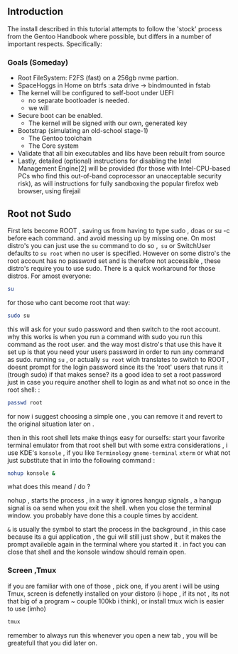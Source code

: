 ## Introduction



The install described in this tutorial attempts to follow the 'stock' process from the Gentoo Handbook where possible, but differs in a number of important respects. Specifically:

### Goals (Someday)



* Root FileSystem: F2FS (fast) on a 256gb nvme partion.
* SpaceHoggs in Home on btrfs :sata  drive  -> bindmounted in fstab
* The kernel will be configured to self-boot under UEFI
  * no separate bootloader is needed.
  * we will
* Secure boot can be enabled. 
  * The kernel will be signed with our own, generated key    
* Bootstrap (simulating an old-school stage-1)
  * The Gentoo toolchain 
  * The Core system 
* Validate that all bin executables and libs have been rebuilt from source
* Lastly, detailed (optional) instructions for disabling the Intel Management Engine[2] will be provided (for those with Intel-CPU-based PCs who find this out-of-band coprocessor an unacceptable security risk), as will instructions for fully sandboxing the popular firefox web browser, using firejail

## Root  not Sudo

First lets become ROOT , saving us from having to type sudo , doas or su -c before each command. and avoid messing up by missing one. On most distro's you can just use the `su` command to do so ,` su` or SwitchUser defaults to `su root` when no user is specified. However on some distro's the root account has no password set and is therefore not accessible , these distro's require you to use sudo. There is a quick workaround for those distros. For amost everyone:

```bash
su 
```

for those who cant become root that way:

```bash
sudo su 
```

this will ask for your sudo password and then switch to the root account. why this works is when you run a command with sudo you run this command as the root user. and the way most distro's that use this have it set up is that you need your users password in order to run any command as sudo. running `su` , or actually `su root`  wich translates to switch to ROOT , doesnt prompt for the login password since its the 'root' users that runs it (trough sudo) if that makes sense? its a good idea to set a root password just in case you require another shell to login as and what not so once in the root shell: : 

```bash
passwd root
```

for now i suggest choosing a simple one , you can remove it and revert to the original situation later on . 

then in this root shell lets make things easy for ourselfs: start your favorite terminal emulator from that root shell but with some extra considerations , i use KDE's `konsole` , if you like `Terminology` `gnome-terminal` `xterm` or what not just substitute that in into the following command : 

```bash
nohup konsole &
```

what does this meand / do ?

nohup , starts the process , in a way it ignores hangup signals , a hangup signal is oa send when you exit the shell. when you close the terminal window. you probably have done this a couple times by accident. 

`&` is usually  the symbol to start the process in the background , in this case because its a gui application , the gui  will still just show , but it makes the prompt availeble again in the terminal where you started it . in fact  you can close that shell and the konsole window should remain open.

### Screen ,Tmux

if you are familiar with one of those , pick one, if you arent i will be using Tmux, screen is defenetly installed on your distoro (i hope , if its not , its not that big of a program ~ couple 100kb i think), or install tmux wich is easier to use (imho)

```bash
tmux
```

remember to always run this whenever you open a new tab , you will be greatefull that you did later on.